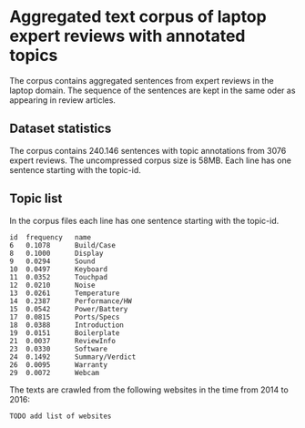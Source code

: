 # Aggregated text corpus of laptop expert reviews with annotated topics

The corpus contains aggregated sentences from expert reviews in the laptop domain. The sequence of the sentences are kept in the same oder as appearing in review articles.

## Dataset statistics

The corpus contains 240.146 sentences with topic annotations from 3076 expert reviews. The uncompressed corpus size is 58MB. Each line has one sentence starting with the topic-id.

## Topic list
In the corpus files each line has one sentence starting with the topic-id.

```
id  frequency   name
6   0.1078	    Build/Case
8   0.1000	    Display
9   0.0294	    Sound
10  0.0497	    Keyboard
11  0.0352	    Touchpad
12  0.0210	    Noise
13  0.0261	    Temperature
14  0.2387	    Performance/HW
15  0.0542	    Power/Battery
17  0.0815	    Ports/Specs
18  0.0388	    Introduction
19  0.0151	    Boilerplate
21  0.0037	    ReviewInfo
23  0.0330	    Software
24  0.1492	    Summary/Verdict
26  0.0095	    Warranty
29  0.0072	    Webcam
```

The texts are crawled from the following websites in the time from 2014 to 2016:
```
TODO add list of websites
```
